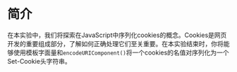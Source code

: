 # 简介

在本实验中，我们将探索在JavaScript中序列化cookies的概念。Cookies是网页开发的重要组成部分，了解如何正确处理它们至关重要。在本实验结束时，你将能够使用模板字面量和`encodeURIComponent()`将一个cookies的名值对序列化为一个Set-Cookie头字符串。
